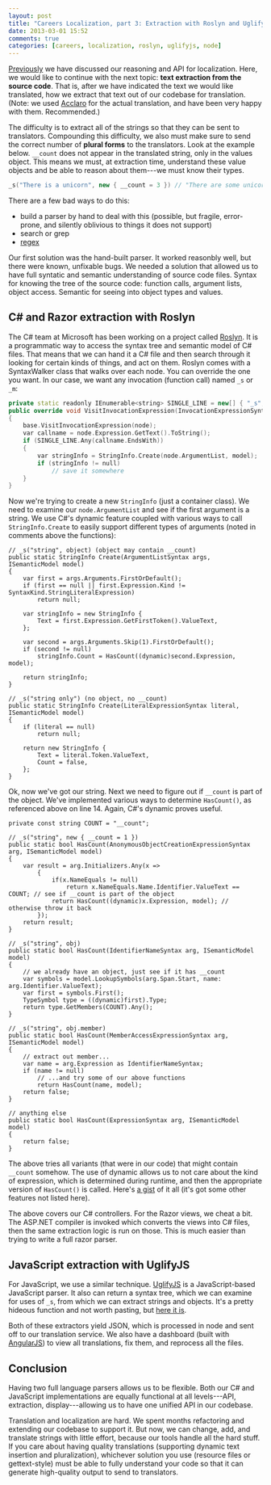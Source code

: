 ```yaml
---
layout: post
title: "Careers Localization, part 3: Extraction with Roslyn and Uglify"
date: 2013-03-01 15:52
comments: true
categories: [careers, localization, roslyn, uglifyjs, node]
---
```


[Previously](/blog/2013/02/28/careers-localization-part-2-api/) we have discussed our reasoning and API for localization. Here, we would like to continue with the next topic: **text extraction from the source code**. That is, after we have indicated the text we would like translated, how we extract that text out of our codebase for translation. (Note: we used [Acclaro](http://www.acclaro.com/) for the actual translation, and have been very happy with them. Recommended.)

The difficulty is to extract all of the strings so that they can be sent to translators. Compounding this difficulty, we also must make sure to send the correct number of **plural forms** to the translators. Look at the example below. `__count` does not appear in the translated string, only in the values object. This means we must, at extraction time, understand these value objects and be able to reason about them---we must know their types.

``` cpp
_s("There is a unicorn", new { __count = 3 }) // "There are some unicorns"
```

There are a few bad ways to do this:

- build a parser by hand to deal with this (possible, but fragile, error-prone, and silently oblivious to things it does not support)
- search or grep
- [regex](http://stackoverflow.com/a/1732454/864236)

Our first solution was the hand-built parser. It worked reasonbly well, but there were known, unfixable bugs. We needed a solution that allowed us to have full syntatic and semantic understanding of source code files. Syntax for knowing the tree of the source code: function calls, argument lists, object access. Semantic for seeing into object types and values.

## C# and Razor extraction with Roslyn

The C# team at Microsoft has been working on a project called [Roslyn](http://msdn.microsoft.com/en-us/vstudio/roslyn.aspx). It is a programmatic way to access the syntax tree and semantic model of C# files. That means that we can hand it a C# file and then search through it looking for certain kinds of things, and act on them. Roslyn comes with a SyntaxWalker class that walks over each node. You can override the one you want. In our case, we want any invocation (function call) named `_s` or `_m`:

``` cpp
private static readonly IEnumerable<string> SINGLE_LINE = new[] { "_s", "_m" };
public override void VisitInvocationExpression(InvocationExpressionSyntax node)
{
	base.VisitInvocationExpression(node);
	var callname = node.Expression.GetText().ToString();
	if (SINGLE_LINE.Any(callname.EndsWith))
	{
		var stringInfo = StringInfo.Create(node.ArgumentList, model);
		if (stringInfo != null)
			// save it somewhere
	}
}
```

Now we're trying to create a new `StringInfo` (just a container class). We need to examine our `node.ArgumentList` and see if the first argument is a string. We use C#'s dynamic feature coupled with various ways to call `StringInfo.Create` to easily support different types of arguments (noted in comments above the functions):

```
// _s("string", object) (object may contain __count)
public static StringInfo Create(ArgumentListSyntax args, ISemanticModel model)
{
	var first = args.Arguments.FirstOrDefault();
	if (first == null || first.Expression.Kind != SyntaxKind.StringLiteralExpression)
		return null;

	var stringInfo = new StringInfo {
		Text = first.Expression.GetFirstToken().ValueText,
	};

	var second = args.Arguments.Skip(1).FirstOrDefault();
	if (second != null)
		stringInfo.Count = HasCount((dynamic)second.Expression, model);

	return stringInfo;
}

// _s("string only") (no object, no __count)
public static StringInfo Create(LiteralExpressionSyntax literal, ISemanticModel model)
{
	if (literal == null)
		return null;

	return new StringInfo {
		Text = literal.Token.ValueText,
		Count = false,
	};
}
```

Ok, now we've got our string. Next we need to figure out if `__count` is part of the object. We've implemented various ways to determine `HasCount()`, as referenced above on line 14. Again, C#'s dynamic proves useful.

```
private const string COUNT = "__count";

// _s("string", new { __count = 1 })
public static bool HasCount(AnonymousObjectCreationExpressionSyntax arg, ISemanticModel model)
{
	var result = arg.Initializers.Any(x =>
		{
			if(x.NameEquals != null)
				return x.NameEquals.Name.Identifier.ValueText == COUNT; // see if __count is part of the object
			return HasCount((dynamic)x.Expression, model); // otherwise throw it back
		});
	return result;
}

// _s("string", obj)
public static bool HasCount(IdentifierNameSyntax arg, ISemanticModel model)
{
	// we already have an object, just see if it has __count
	var symbols = model.LookupSymbols(arg.Span.Start, name: arg.Identifier.ValueText);
	var first = symbols.First();
	TypeSymbol type = ((dynamic)first).Type;
	return type.GetMembers(COUNT).Any();
}

// _s("string", obj.member)
public static bool HasCount(MemberAccessExpressionSyntax arg, ISemanticModel model)
{
	// extract out member...
	var name = arg.Expression as IdentifierNameSyntax;
	if (name != null)
		// ...and try some of our above functions
		return HasCount(name, model);
	return false;
}

// anything else
public static bool HasCount(ExpressionSyntax arg, ISemanticModel model)
{
	return false;
}
```

The above tries all variants (that were in our code) that might contain `__count` somehow. The use of dynamic allows us to not care about the kind of expression, which is determined during runtime, and then the appropriate version of `HasCount()` is called. Here's [a gist](https://gist.github.com/mjibson/5052106#file-extractor-cs) of it all (it's got some other features not listed here).

The above covers our C# controllers. For the Razor views, we cheat a bit. The ASP.NET compiler is invoked which converts the views into C# files, then the same extraction logic is run on those. This is much easier than trying to write a full razor parser.

## JavaScript extraction with UglifyJS

For JavaScript, we use a similar technique. [UglifyJS](https://github.com/mishoo/UglifyJS) is a JavaScript-based JavaScript parser. It also can return a syntax tree, which we can examine for uses of `_s`, from which we can extract strings and objects. It's a pretty hideous function and not worth pasting, but [here it is](https://gist.github.com/mjibson/5052106#file-extractor-js).

Both of these extractors yield JSON, which is processed in node and sent off to our translation service. We also have a dashboard (built with [AngularJS](http://angularjs.org/)) to view all translations, fix them, and reprocess all the files.

## Conclusion

Having two full language parsers allows us to be flexible. Both our C# and JavaScript implementations are equally functional at all levels---API, extraction, display---allowing us to have one unified API in our codebase.

Translation and localization are hard. We spent months refactoring and extending our codebase to support it. But now, we can change, add, and translate strings with little effort, because our tools handle all the hard stuff. If you care about having quality translations (supporting dynamic text insertion and pluralization), whichever solution you use (resource files or gettext-style) must be able to fully understand your code so that it can generate high-quality output to send to translators.

